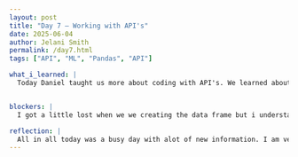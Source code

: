 ```yaml
---
layout: post
title: "Day 7 – Working with API's"
date: 2025-06-04
author: Jelani Smith
permalink: /day7.html
tags: ["API", "ML", "Pandas", "API"]

what_i_learned: |
  Today Daniel taught us more about coding with API's. We learned about calling the API using it's link and also how to find and use the API key. Daniel taught us how to make a data frame with the raw data. To do this we had to create a for loop that creates a dictionary to organize all the data. Once we did that we displayed the data frame with various rows and columns. Also Daniel talked about training and testing our model with independent and dependent variables.


blockers: |
  I got a little lost when we we creating the data frame but i understand it more now.

reflection: |
  All in all today was a busy day with alot of new information. I am very tired from today. I feel pretty confident on manipulating API's and data sets but I still need some more practice. My group accomplished a lot today and we had a lot of great conversations. Daniel is a great mentor and I'm glad to be working with him.
---
```


